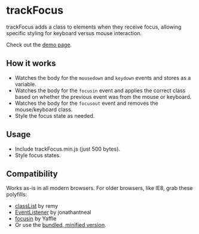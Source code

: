 # trackFocus

trackFocus adds a class to elements when they receive focus, allowing specific styling for keyboard versus mouse interaction.

Check out the <a href="http://ten1seven.github.io/trackFocus/">demo page</a>.

## How it works

- Watches the body for the `mousedown` and `keydown` events and stores as a variable.
- Watches the body for the `focusin` event and applies the correct class based on whether the previous event was from the mouse or keyboard.
- Watches the body for the `focusout` event and removes the mouse/keyboard class.
- Style the focus state as needed.

## Usage

- Include trackFocus.min.js (just 500 bytes).
- Style focus states.

## Compatibility

Works as-is in all modern browsers. For older browsers, like IE8, grab these polyfills:

- <a href="https://github.com/remy/polyfills/blob/master/classList.js">classList</a> by remy
- <a href="https://github.com/jonathantneal/EventListener">EventListener</a> by jonathantneal
- <a href="https://gist.github.com/Yaffle/3207619">focusin</a> by Yaffle
- Or use the <a href="https://github.com/ten1seven/trackFocus/blob/master/dest/javascripts/polyfills.min.js">bundled, minified version</a>.
